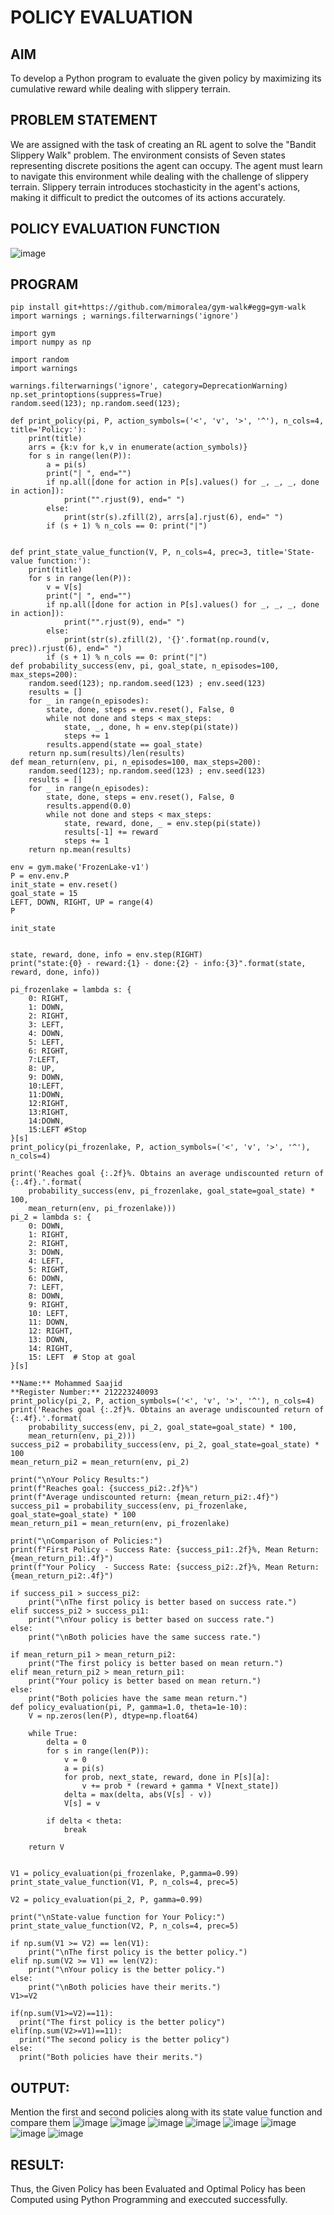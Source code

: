 # POLICY EVALUATION

## AIM
To develop a Python program to evaluate the given policy by maximizing its cumulative reward while dealing with slippery terrain.

## PROBLEM STATEMENT
We are assigned with the task of creating an RL agent to solve the "Bandit Slippery Walk" problem. The environment consists of Seven states representing discrete positions the agent can occupy. The agent must learn to navigate this environment while dealing with the challenge of slippery terrain. Slippery terrain introduces stochasticity in the agent's actions, making it difficult to predict the outcomes of its actions accurately.

## POLICY EVALUATION FUNCTION
![image](https://github.com/user-attachments/assets/00b628f2-a4a8-4fbb-b0c2-09c9e5dac4a1)

## PROGRAM
```
pip install git+https://github.com/mimoralea/gym-walk#egg=gym-walk
import warnings ; warnings.filterwarnings('ignore')

import gym
import numpy as np

import random
import warnings

warnings.filterwarnings('ignore', category=DeprecationWarning)
np.set_printoptions(suppress=True)
random.seed(123); np.random.seed(123);

def print_policy(pi, P, action_symbols=('<', 'v', '>', '^'), n_cols=4, title='Policy:'):
    print(title)
    arrs = {k:v for k,v in enumerate(action_symbols)}
    for s in range(len(P)):
        a = pi(s)
        print("| ", end="")
        if np.all([done for action in P[s].values() for _, _, _, done in action]):
            print("".rjust(9), end=" ")
        else:
            print(str(s).zfill(2), arrs[a].rjust(6), end=" ")
        if (s + 1) % n_cols == 0: print("|")


def print_state_value_function(V, P, n_cols=4, prec=3, title='State-value function:'):
    print(title)
    for s in range(len(P)):
        v = V[s]
        print("| ", end="")
        if np.all([done for action in P[s].values() for _, _, _, done in action]):
            print("".rjust(9), end=" ")
        else:
            print(str(s).zfill(2), '{}'.format(np.round(v, prec)).rjust(6), end=" ")
        if (s + 1) % n_cols == 0: print("|")
def probability_success(env, pi, goal_state, n_episodes=100, max_steps=200):
    random.seed(123); np.random.seed(123) ; env.seed(123)
    results = []
    for _ in range(n_episodes):
        state, done, steps = env.reset(), False, 0
        while not done and steps < max_steps:
            state, _, done, h = env.step(pi(state))
            steps += 1
        results.append(state == goal_state)
    return np.sum(results)/len(results)
def mean_return(env, pi, n_episodes=100, max_steps=200):
    random.seed(123); np.random.seed(123) ; env.seed(123)
    results = []
    for _ in range(n_episodes):
        state, done, steps = env.reset(), False, 0
        results.append(0.0)
        while not done and steps < max_steps:
            state, reward, done, _ = env.step(pi(state))
            results[-1] += reward
            steps += 1
    return np.mean(results)

env = gym.make('FrozenLake-v1')
P = env.env.P
init_state = env.reset()
goal_state = 15
LEFT, DOWN, RIGHT, UP = range(4)
P

init_state


state, reward, done, info = env.step(RIGHT)
print("state:{0} - reward:{1} - done:{2} - info:{3}".format(state, reward, done, info))

pi_frozenlake = lambda s: {
    0: RIGHT,
    1: DOWN,
    2: RIGHT,
    3: LEFT,
    4: DOWN,
    5: LEFT,
    6: RIGHT,
    7:LEFT,
    8: UP,
    9: DOWN,
    10:LEFT,
    11:DOWN,
    12:RIGHT,
    13:RIGHT,
    14:DOWN,
    15:LEFT #Stop
}[s]
print_policy(pi_frozenlake, P, action_symbols=('<', 'v', '>', '^'), n_cols=4)

print('Reaches goal {:.2f}%. Obtains an average undiscounted return of {:.4f}.'.format(
    probability_success(env, pi_frozenlake, goal_state=goal_state) * 100,
    mean_return(env, pi_frozenlake)))
pi_2 = lambda s: {
    0: DOWN,
    1: RIGHT,
    2: RIGHT,
    3: DOWN,
    4: LEFT,
    5: RIGHT,
    6: DOWN,
    7: LEFT,
    8: DOWN,
    9: RIGHT,
    10: LEFT,
    11: DOWN,
    12: RIGHT,
    13: DOWN,
    14: RIGHT,
    15: LEFT  # Stop at goal
}[s]

**Name:** Mohammed Saajid
**Register Number:** 212223240093
print_policy(pi_2, P, action_symbols=('<', 'v', '>', '^'), n_cols=4)
print('Reaches goal {:.2f}%. Obtains an average undiscounted return of {:.4f}.'.format(
    probability_success(env, pi_2, goal_state=goal_state) * 100,
    mean_return(env, pi_2)))
success_pi2 = probability_success(env, pi_2, goal_state=goal_state) * 100
mean_return_pi2 = mean_return(env, pi_2)

print("\nYour Policy Results:")
print(f"Reaches goal: {success_pi2:.2f}%")
print(f"Average undiscounted return: {mean_return_pi2:.4f}")
success_pi1 = probability_success(env, pi_frozenlake, goal_state=goal_state) * 100
mean_return_pi1 = mean_return(env, pi_frozenlake)

print("\nComparison of Policies:")
print(f"First Policy - Success Rate: {success_pi1:.2f}%, Mean Return: {mean_return_pi1:.4f}")
print(f"Your Policy  - Success Rate: {success_pi2:.2f}%, Mean Return: {mean_return_pi2:.4f}")

if success_pi1 > success_pi2:
    print("\nThe first policy is better based on success rate.")
elif success_pi2 > success_pi1:
    print("\nYour policy is better based on success rate.")
else:
    print("\nBoth policies have the same success rate.")

if mean_return_pi1 > mean_return_pi2:
    print("The first policy is better based on mean return.")
elif mean_return_pi2 > mean_return_pi1:
    print("Your policy is better based on mean return.")
else:
    print("Both policies have the same mean return.")
def policy_evaluation(pi, P, gamma=1.0, theta=1e-10):
    V = np.zeros(len(P), dtype=np.float64)

    while True:
        delta = 0
        for s in range(len(P)):
            v = 0
            a = pi(s)
            for prob, next_state, reward, done in P[s][a]:
                v += prob * (reward + gamma * V[next_state])
            delta = max(delta, abs(V[s] - v))
            V[s] = v

        if delta < theta:
            break

    return V


V1 = policy_evaluation(pi_frozenlake, P,gamma=0.99)
print_state_value_function(V1, P, n_cols=4, prec=5)

V2 = policy_evaluation(pi_2, P, gamma=0.99)

print("\nState-value function for Your Policy:")
print_state_value_function(V2, P, n_cols=4, prec=5)

if np.sum(V1 >= V2) == len(V1):
    print("\nThe first policy is the better policy.")
elif np.sum(V2 >= V1) == len(V2):
    print("\nYour policy is the better policy.")
else:
    print("\nBoth policies have their merits.")
V1>=V2

if(np.sum(V1>=V2)==11):
  print("The first policy is the better policy")
elif(np.sum(V2>=V1)==11):
  print("The second policy is the better policy")
else:
  print("Both policies have their merits.")
```


## OUTPUT:
Mention the first and second policies along with its state value function and compare them
![image](https://github.com/user-attachments/assets/9c88deea-090a-4fbf-a660-f9163e81bff2)
![image](https://github.com/user-attachments/assets/b93c9ab3-a865-4d4d-abf1-b9b209417133)
![image](https://github.com/user-attachments/assets/7e61ecae-f2b7-4604-8c8c-f627f8ec0183)
![image](https://github.com/user-attachments/assets/369316f4-1c94-4714-87c5-b6d1557bcc25)
![image](https://github.com/user-attachments/assets/7666a7ba-dfdc-442f-8dfa-dd629b679a8a)
![image](https://github.com/user-attachments/assets/dcca4ecc-dd90-45d4-bf1f-794670a25a62)
![image](https://github.com/user-attachments/assets/752e0a8a-3494-4228-acb3-30a5018d9aee)
![image](https://github.com/user-attachments/assets/dcf64c96-5def-45cd-9cc4-7311860e9b76)









## RESULT:

Thus, the Given Policy has been Evaluated and Optimal Policy has been Computed using Python Programming and execcuted successfully.

